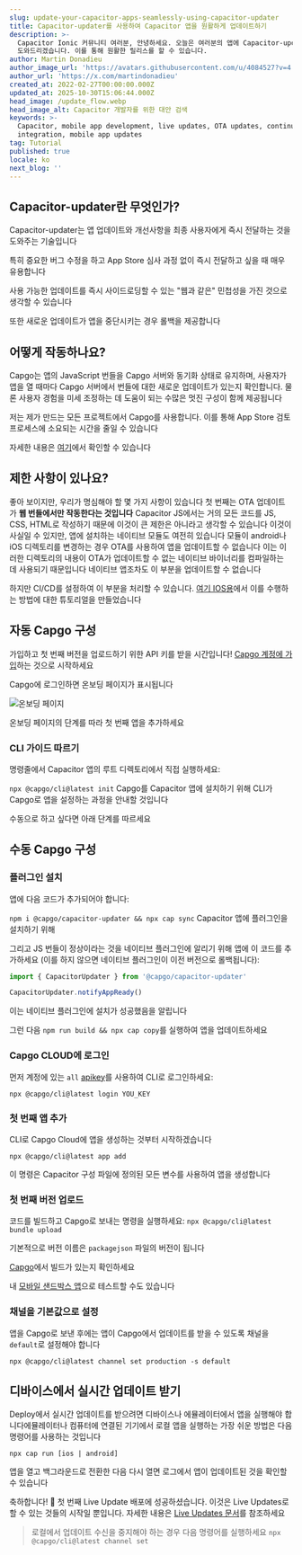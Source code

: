 ```yaml
---
slug: update-your-capacitor-apps-seamlessly-using-capacitor-updater
title: Capacitor-updater를 사용하여 Capacitor 앱을 원활하게 업데이트하기
description: >-
  Capacitor Ionic 커뮤니티 여러분, 안녕하세요. 오늘은 여러분의 앱에 Capacitor-updater를 설정하는 것을
  도와드리겠습니다. 이를 통해 원활한 릴리스를 할 수 있습니다.
author: Martin Donadieu
author_image_url: 'https://avatars.githubusercontent.com/u/4084527?v=4'
author_url: 'https://x.com/martindonadieu'
created_at: 2022-02-27T00:00:00.000Z
updated_at: 2025-10-30T15:06:44.000Z
head_image: /update_flow.webp
head_image_alt: Capacitor 개발자를 위한 대안 검색
keywords: >-
  Capacitor, mobile app development, live updates, OTA updates, continuous
  integration, mobile app updates
tag: Tutorial
published: true
locale: ko
next_blog: ''
---
```


## Capacitor-updater란 무엇인가?

Capacitor-updater는 앱 업데이트와 개선사항을 최종 사용자에게 즉시 전달하는 것을 도와주는 기술입니다

특히 중요한 버그 수정을 하고 App Store 심사 과정 없이 즉시 전달하고 싶을 때 매우 유용합니다

사용 가능한 업데이트를 즉시 사이드로딩할 수 있는 "웹과 같은" 민첩성을 가진 것으로 생각할 수 있습니다

또한 새로운 업데이트가 앱을 중단시키는 경우 롤백을 제공합니다

## 어떻게 작동하나요?

Capgo는 앱의 JavaScript 번들을 Capgo 서버와 동기화 상태로 유지하며, 사용자가 앱을 열 때마다 Capgo 서버에서 번들에 대한 새로운 업데이트가 있는지 확인합니다. 물론 사용자 경험을 미세 조정하는 데 도움이 되는 수많은 멋진 구성이 함께 제공됩니다

저는 제가 만드는 모든 프로젝트에서 Capgo를 사용합니다. 이를 통해 App Store 검토 프로세스에 소요되는 시간을 줄일 수 있습니다

자세한 내용은 [여기](https://capgo.app/)에서 확인할 수 있습니다

## 제한 사항이 있나요?

좋아 보이지만, 우리가 명심해야 할 몇 가지 사항이 있습니다
첫 번째는 OTA 업데이트가 __웹 번들에서만 작동한다는 것입니다__ 
Capacitor JS에서는 거의 모든 코드를 JS, CSS, HTML로 작성하기 때문에 이것이 큰 제한은 아니라고 생각할 수 있습니다
이것이 사실일 수 있지만, 앱에 설치하는 네이티브 모듈도 여전히 있습니다
모듈이 android나 iOS 디렉토리를 변경하는 경우 OTA를 사용하여 앱을 업데이트할 수 없습니다
이는 이러한 디렉토리의 내용이 OTA가 업데이트할 수 없는 네이티브 바이너리를 컴파일하는 데 사용되기 때문입니다
네이티브 앱조차도 이 부분을 업데이트할 수 없습니다

하지만 CI/CD를 설정하여 이 부분을 처리할 수 있습니다. [여기 IOS용](https://capgo.app/blog/automatic-capacitor-android-build-github-action/)에서 이를 수행하는 방법에 대한 튜토리얼을 만들었습니다

## 자동 Capgo 구성

가입하고 첫 번째 버전을 업로드하기 위한 API 키를 받을 시간입니다! [Capgo 계정에 가입](/register/)하는 것으로 시작하세요

Capgo에 로그인하면 온보딩 페이지가 표시됩니다 

![온보딩 페이지](/onboarding_1_new.webp)

온보딩 페이지의 단계를 따라 첫 번째 앱을 추가하세요

### CLI 가이드 따르기

명령줄에서 Capacitor 앱의 루트 디렉토리에서 직접 실행하세요:

`npx @capgo/cli@latest init`
Capgo를 Capacitor 앱에 설치하기 위해 CLI가 Capgo로 앱을 설정하는 과정을 안내할 것입니다

수동으로 하고 싶다면 아래 단계를 따르세요

## 수동 Capgo 구성

### 플러그인 설치

앱에 다음 코드가 추가되어야 합니다:

`npm i @capgo/capacitor-updater && npx cap sync`
Capacitor 앱에 플러그인을 설치하기 위해

그리고 JS 번들이 정상이라는 것을 네이티브 플러그인에 알리기 위해 앱에 이 코드를 추가하세요 (이를 하지 않으면 네이티브 플러그인이 이전 버전으로 롤백됩니다):

```js
import { CapacitorUpdater } from '@capgo/capacitor-updater'

CapacitorUpdater.notifyAppReady()
```

이는 네이티브 플러그인에 설치가 성공했음을 알립니다

그런 다음 `npm run build && npx cap copy`를 실행하여 앱을 업데이트하세요

### Capgo CLOUD에 로그인

먼저 계정에 있는 `all` [apikey](https://console.capgo.app/dashboard/apikeys/)를 사용하여 CLI로 로그인하세요:

`npx @capgo/cli@latest login YOU_KEY`

### 첫 번째 앱 추가

CLI로 Capgo Cloud에 앱을 생성하는 것부터 시작하겠습니다

`npx @capgo/cli@latest app add`

이 명령은 Capacitor 구성 파일에 정의된 모든 변수를 사용하여 앱을 생성합니다

### 첫 번째 버전 업로드

코드를 빌드하고 Capgo로 보내는 명령을 실행하세요:
`npx @capgo/cli@latest bundle upload`

기본적으로 버전 이름은 `packagejson` 파일의 버전이 됩니다

[Capgo](https://console.capgo.app/)에서 빌드가 있는지 확인하세요

내 [모바일 샌드박스 앱](https://capgo.app/app_mobile/)으로 테스트할 수도 있습니다

### 채널을 기본값으로 설정

앱을 Capgo로 보낸 후에는 앱이 Capgo에서 업데이트를 받을 수 있도록 채널을 `default`로 설정해야 합니다

`npx @capgo/cli@latest channel set production -s default`

## 디바이스에서 실시간 업데이트 받기

Deploy에서 실시간 업데이트를 받으려면 디바이스나 에뮬레이터에서 앱을 실행해야 합니다에뮬레이터나 컴퓨터에 연결된 기기에서 로컬 앱을 실행하는 가장 쉬운 방법은 다음 명령어를 사용하는 것입니다

    npx cap run [ios | android]

앱을 열고 백그라운드로 전환한 다음 다시 열면 로그에서 앱이 업데이트된 것을 확인할 수 있습니다

축하합니다! 🎉 첫 번째 Live Update 배포에 성공하셨습니다. 이것은 Live Updates로 할 수 있는 것들의 시작일 뿐입니다. 자세한 내용은 [Live Updates 문서](/docs/plugin/cloud-mode/getting-started/)를 참조하세요

> 로컬에서 업데이트 수신을 중지해야 하는 경우 다음 명령어를 실행하세요
`npx @capgo/cli@latest channel set`
